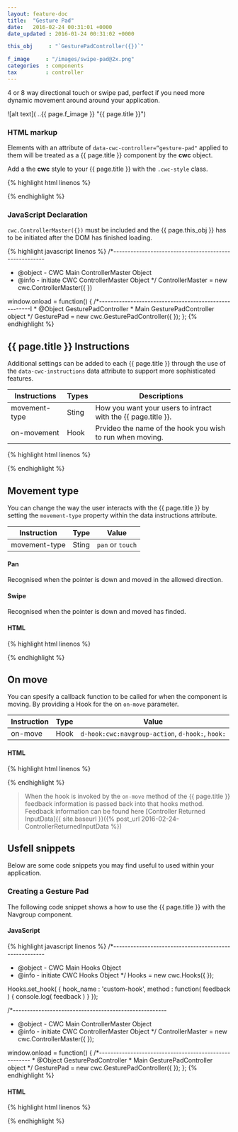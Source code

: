 ```yaml
---
layout: feature-doc
title:  "Gesture Pad"
date:   2016-02-24 00:31:01 +0000
date_updated : 2016-01-24 00:31:02 +0000

this_obj     : "`GesturePadController({})`"

f_image     : "/images/swipe-pad@2x.png"
categories  : components
tax         : controller
---
```

4 or 8 way directional touch or swipe pad, perfect if you need more dynamic movement around around your application.
<!--more-->

![alt text]( ..{{ page.f_image }} "{{ page.title }}")

### HTML markup
Elements with an attribute of `data-cwc-controller=“gesture-pad"` applied to them will be treated as a {{ page.title }} component by the **cwc** object.

Add a the **cwc** style to your {{ page.title }} with the `.cwc-style` class.

{% highlight html linenos %}
<section class="cwc-style"  data-cwc-controller="gesture-pad" >
  <span></span>
</section>
{% endhighlight %}

### JavaScript Declaration
`cwc.ControllerMaster({})` must be included and the {{ page.this_obj }} has to be initiated after the DOM has finished loading.

{% highlight javascript linenos %}
/*------------------------------------------------------
* @object - CWC Main ControllerMaster Object
* @info   - initiate CWC ControllerMaster Object
*/
ControllerMaster = new cwc.ControllerMaster({
})

window.onload = function() {
    /*------------------------------------------------------I
    * @Object GesturePadController
    * Main GesturePadController object
    */
    GesturePad = new cwc.GesturePadController({
    });
};
{% endhighlight %}



[comment]: <> (--------------------------------------------------------------------------------------------------------)

## {{ page.title }} Instructions
Additional settings can be added to each {{ page.title }} through the use of the `data-cwc-instructions` data attribute to support more sophisticated features.

| Instructions  | Types   | Descriptions                                                   |
| ------------- | ------- | --------------                                                 |
| movement-type | Sting   | How you want your users to intract with the {{ page.title }}.  |
| on-movement   | Hook    | Prvideo the name of the hook you wish to run when moving.      |

{% highlight html linenos %}
<div data-cwc-controller="gesture-pad" data-cwc-instructions='{ "movement-type" : "pan", "on-movement " : "hook-cunstom-hook" }' ></div>
{% endhighlight %}



[comment]: <> (--------------------------------------------------------------------------------------------------------)

## Movement type
You can change the way the user interacts with the {{ page.title }} by setting the `movement-type` property within the data instructions attribute.

| Instruction   | Type    | Value             |
| ------------- | ------- | --------------    |
| movement-type | Sting   | `pan` or `touch`  |

#### **Pan**
Recognised when the pointer is down and moved in the allowed direction.

#### **Swipe**
Recognised when the pointer is down and moved has finded.

#### HTML
{% highlight html linenos %}
<div data-cwc-controller="gesture-pad"
     data-cwc-instructions='{"movement-type" : "pan"}' >
     <span></span>
</div>

<div data-cwc-controller="gesture-pad"
     data-cwc-instructions='{"movement-type" : "swipe"}' >
     <span></span>
</div>
{% endhighlight %}



[comment]: <> (--------------------------------------------------------------------------------------------------------)

## On move
You can spesify a callback function to be called for when the component is moving. By providing a Hook for the on `on-move` parameter.

| Instruction | Type    | Value                                            |
| ----------- | ------- | --------------                                   |
| on-move     | Hook    | `d-hook:cwc:navgroup-action`, `d-hook:`, `hook:` |

#### HTML
{% highlight html linenos %}
<section data-cwc-controller="gesture-pad"
  data-cwc-instructions='{ "movement-type" : "swipe", "on-move" : "d-hook:cwc:navgroup-action"  }' >
  <span></span>
</section>

<section data-cwc-controller="gesture-pad"
  data-cwc-instructions='{ "movement-type" : "swipe", "on-move" : "d-hook:custom-hook"  }' >
  <span></span>
</section>
{% endhighlight %}

>When the hook is invoked by the `on-move` method of the {{ page.title }} feedback information is passed back into that hooks method. Feedback information can be found here  [Controller Returned InputData]{{ site.baseurl }}({% post_url 2016-02-24-ControllerReturnedInputData %})


[comment]: <> (--------------------------------------------------------------------------------------------------------)

## Usfell snippets
Below are some code snippets you may find useful to used within your application.

### Creating a Gesture Pad
The following code snippet shows a how to use the {{ page.title }} with the Navgroup component.

#### JavaScript
{% highlight javascript linenos %}
/*------------------------------------------------------
* @object - CWC Main Hooks Object
* @info   - initiate CWC Hooks Object
*/
Hooks = new cwc.Hooks({
});

Hooks.set_hook( {
  hook_name : 'custom-hook',
  method    : function( feedback ) { console.log( feedback )  }
});

/*------------------------------------------------------
* @object - CWC Main ControllerMaster Object
* @info   - initiate CWC ControllerMaster Object
*/
ControllerMaster = new cwc.ControllerMaster({
});

window.onload = function() {
    /*------------------------------------------------------
    * @Object GesturePadController
    * Main GesturePadController object
    */
    GesturePad = new cwc.GesturePadController({
    });
};
{% endhighlight %}

#### HTML
{% highlight html linenos %}
<section class="gesture-pad-01 cwc-style"  data-cwc-controller="gesture-pad"
  data-cwc-instructions='{ "movement-type" : "pan", "on-move" : "hook:custom-hook"  }' >
  <span></span>
</section>

<section class="gesture-pad-02 cwc-style"  data-cwc-controller="gesture-pad"
  data-cwc-instructions='{ "movement-type" : "pan", "on-move" : "d-hook:custom-hook"  }' >
  <span></span>
</section>
{% endhighlight %}